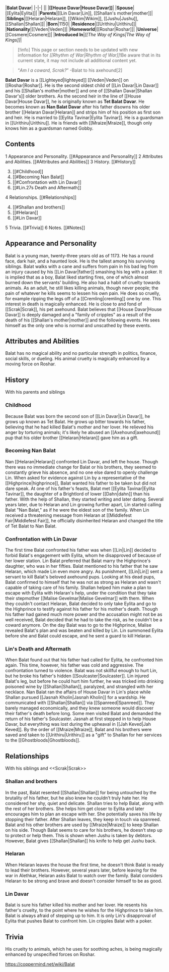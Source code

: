 |**Balat Davar**|
|-|-|
||
|**[[House Davar\|House Davar]]**|
|**Spouse**|[[Eylita\|Eylita]]|
|**Parents**|[[Lin Davar\|Lin]], [[Shallan's mother\|mother]]|
|**Siblings**|[[Helaran\|Helaran]], [[Wikim\|Wikim]], [[Jushu\|Jushu]], [[Shallan\|Shallan]]|
|**Born**|1150|
|**Residence**|[[Urithiru\|Urithiru]]|
|**Nationality**|[[Veden\|Veden]]|
|**Homeworld**|[[Roshar\|Roshar]]|
|**Universe**|[[Cosmere\|Cosmere]]|
|**Introduced In**|*[[The Way of Kings\|The Way of Kings]]*|

> [!info] This page or section needs to be updated with new information for *[[Rhythm of War\|Rhythm of War]]*!Be aware that in its current state, it may not include all additional content yet.

>“*Am I a coward, Scrak?*”
\-Balat to his axehound[2]


**Balat Davar** is a [[Lighteyed\|lighteyed]] [[Veden\|Veden]] on [[Roshar\|Roshar]]. He is the second oldest child of [[Lin Davar\|Lin Davar]] and his [[Shallan's mother\|mother]] and one of [[Shallan Davar\|Shallan Davar's]] older brothers. As the second heir in the line of [[House Davar\|House Davar]], he is originally known as **Tet Balat Davar**. He becomes known as **Nan Balat Davar** after his father disowns his older brother [[Helaran Davar\|Helaran]] and strips him of his position as first son and heir. He is married to [[Eylita Tavinar\|Eylita Tavinar]]. He is a guardsman in [[Urithiru\|Urithiru]]. He is friends with [[Mraize\|Mraize]], though only knows him as a guardsman named Gobby.

## Contents

1 Appearance and Personality. [[#Appearance and Personality]] 
2 Attributes and Abilities. [[#Attributes and Abilities]] 
3 History. [[#History]] 

3. [[#Childhood]] 
3. [[#Becoming Nan Balat]] 
3. [[#Confrontation with Lin Davar]] 
3. [[#Lin.27s Death and Aftermath]] 


4 Relationships. [[#Relationships]] 

4. [[#Shallan and brothers]] 
4. [[#Helaran]] 
4. [[#Lin Davar]] 


5 Trivia. [[#Trivia]] 
6 Notes. [[#Notes]] 


## Appearance and Personality
 
Balat is a young man, twenty-three years old as of 1173. He has a round face, dark hair, and a haunted look. He is the tallest among his surviving siblings. Balat walks with a cane and suffers from pain in his bad leg from an injury caused by his [[Lin Davar\|father]] smashing his leg with a poker.
It is implied that as a boy, Balat liked starting fires, one of which almost burned down the servants' building. He also had a habit of cruelty towards animals. As an adult, he still likes killing animals, though never people; the pain of whatever he kills seems to lessen his own pain. He does so cruelly, for example ripping the legs off of a [[Cremling\|cremling]] one by one. This interest in death is magically enhanced.
He is close to and fond of [[Scrak\|Scrak]], his pet axehound.
Balat believes that [[House Davar\|House Davar]] is deeply damaged and a "family of cripples" as a result of the death of his [[Shallan's mother\|mother]] and the following events. He sees himself as the only one who is normal and unscathed by these events.

## Attributes and Abilities
Balat has no magical ability and no particular strength in politics, finance, social skills, or dueling. His animal cruelty is magically enhanced by a moving force on Roshar.

## History
  With his parents and siblings
### Childhood
Because Balat was born the second son of [[Lin Davar\|Lin Davar]], he grows up known as Tet Balat. He grows up bitter towards his father, believing that he had killed Balat's mother and her lover. He relieved his anger by torturing animals; it's likely he abused an [[Axehound\|axehound]] pup that his older brother [[Helaran\|Helaran]] gave him as a gift.

### Becoming Nan Balat
Nan [[Helaran\|Helaran]] confronted Lin Davar, and left the house. Though there was no immediate change for Balat or his brothers, they seemed to constantly grieve his absence, and no one else dared to openly challenge Lin. When asked for evidence against Lin by a representative of the [[Highprince\|highprince]], Balat wanted his father to be taken but did not dare speak.
At one of his father's feasts, Balat met [[Eylita Tavinar\|Eylita Tavinar]], the daughter of a Brightlord of lower [[Dahn\|dahn]] than his father. With the help of Shallan, they started writing and later dating.
Several years later, due to Helaran and Lin growing further apart, Lin started calling Balat "Nan Balat," as if he were the eldest son of the family. When Lin received a threatening message from Helaran at [[Middlefest Fair\|Middlefest Fair]], he officially disinherited Helaran and changed the title of Tet Balat to Nan Balat.

### Confrontation with Lin Davar
The first time Balat confronted his father was when [[Lin\|Lin]] decided to forbid Balat's engagement with Eylita, whom he disapproved of because of her lower station. Lin Balat preferred that Balat marry the Highprince's daughter, who was in her fifties. Balat mentioned to his father that he saw Helaran, which made Lin even more angry. As punishment, [[Lin\|Lin]] sent a servant to kill Balat's beloved axehound pups.
Looking at his dead pups, Balat confirmed to himself that he was not as strong as Helaran and wasn't capable of taking care of his family. Shallan helped him make a plan to escape with Eylita with Helaran's help, under the condition that they take their stepmother [[Malise Gevelmar\|Malise Gevelmar]] with them. When they couldn't contact Helaran, Balat decided to only take Eylita and go to the Highprince to testify against his father for his mother's death. Though his father had gained much more power and the accusation might not be as well received, Balat decided that he had to take the risk, as he couldn't be a coward anymore.
On the day Balat was to go to the Highprince, Malise revealed Balat's plan and was beaten and killed by Lin. Lin summoned Eylita before she and Balat could escape, and he sent a guard to kill Helaran.

### Lin's Death and Aftermath
When Balat found out that his father had called for Eylita, he confronted him again. This time, however, his father was cold and aggressive. The confrontation turned to violence. Balat was not skillful enough to hurt Lin, but he broke his father's hidden [[Soulcaster\|Soulcaster]]. Lin injured Balat's leg, but before he could hurt him further, he was tricked into drinking poisoned wine by [[Shallan\|Shallan]], paralyzed, and strangled with her necklace.
Nan Balat ran the affairs of House Davar in Lin's place while Shallan pursued [[Jasnah Kholin\|Jasnah Kholin]] for a wardship. He communicated with [[Shallan\|Shallan]] via [[Spanreed\|Spanreed]]. They barely managed economically, and they knew someone would discover their father's death before long. Some men visited Balat and demanded the return of his father's Soulcaster.
Jasnah at first stepped in to help House Davar, but everything was lost during the upheaval in [[Jah Keved\|Jah Keved]]. By the order of [[Mraize\|Mraize]], Balat and his brothers were saved and taken to [[Urithiru\|Urithiru]] as a "gift" to Shallan for her services to the [[Ghostbloods\|Ghostbloods]].

## Relationships
  With his siblings and <<Scrak\|Scrak>>
### Shallan and brothers
In the past, Balat resented [[Shallan\|Shallan]] for being untouched by the brutality of his father, but he also knew he couldn’t truly hate her. He considered her shy, quiet and delicate. Shallan tries to help Balat, along with the rest of her brothers. She helps him get closer to Eylita and later encourages him to plan an escape with her. She potentially saves his life by stopping their father.
After Shallan leaves, they keep in touch via spanreed. Balat and his other brothers are used by [[Mraize\|Mraize]] to keep Shallan on his side.
Though Balat seems to care for his brothers, he doesn’t step up to protect or help them. This is shown when Jushu is taken by debtors. However, Balat gives [[Shallan\|Shallan]] his knife to help get Jushu back.

### Helaran
When Helaran leaves the house the first time, he doesn't think Balat is ready to lead their brothers. However, several years later, before leaving for the war in Alethkar, Helaran asks Balat to watch over the family. Balat considers Helaran to be strong and brave and doesn't consider himself to be as good.

### Lin Davar
Balat is sure his father killed his mother and her lover. He resents his father's cruelty, to the point where he wishes for the Highprince to take him. Balat is always afraid of stepping up to him. It is only Lin's disapproval of Eylita that pushes Balat to confront him. Lin cripples Balat with a poker.

## Trivia
His cruelty to animals, which he uses for soothing aches, is being magically enhanced by unspecified forces on Roshar.


https://coppermind.net/wiki/Balat